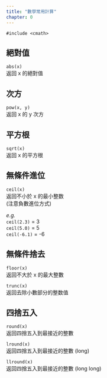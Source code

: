 ```yaml
---
title: "數學常用計算"
chapter: 0
---
```


`#include <cmath>`

## 絕對值

`abs(x)`<br>
返回 x 的絕對值

## 次方

`pow(x, y)`<br>
返回 x 的 y 次方

## 平方根

`sqrt(x)`<br>
返回 x 的平方根

## 無條件進位

`ceil(x)`<br>
返回不小於 x 的最小整数<br>
(注意負數進位方式)

*e.g.*<br>
`ceil(2.3)` = 3<br>
`ceil(5.0)` = 5<br>
`ceil(-6.1)` = -6

## 無條件捨去

`floor(x)`<br>
返回不大於 x 的最大整數

`trunc(x)`<br>
返回去除小數部分的整数值

## 四捨五入

`round(x)`<br>
返回四捨五入到最接近的整數

`lround(x)`<br>
返回四捨五入到最接近的整數 (long)

`llround(x)`<br>
返回四捨五入到最接近的整數 (long long)
